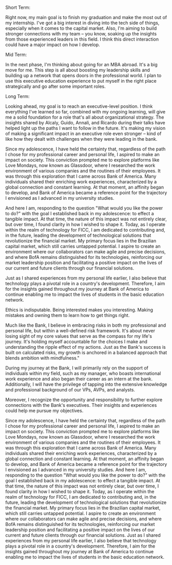 Short Term:

Right now, my main goal is to finish my graduation and make the most out of my internship. I've got a big interest in diving into the tech side of things, especially when it comes to the capital market. Also, I'm aiming to build stronger connections with my team – you know, soaking up the insights from those experienced leaders in this field. I think this direct interaction could have a major impact on how I develop.

Mid Term:

In the next phase, I'm thinking about going for an MBA abroad. It's a big move for me. This step is all about boosting my leadership skills and building up a network that opens doors in the professional world. I plan to use this executive education experience to put myself in the right place strategically and go after some important roles.

Long Term:



Looking ahead, my goal is to reach an executive-level position. I think everything I've learned so far, combined with my ongoing learning, will give me a solid foundation for a role that's all about organizational strategy. The insights shared by Alcaly, Guido, Annali, and Ricardo during their talks have helped light up the paths I want to follow in the future. It's making my vision of making a significant impact in an executive role even stronger – kind of like how they dealt with challenges when they were leading in the bank.


Since my adolescence, I have held the certainty that, regardless of the path I chose for my professional career and personal life, I aspired to make an impact on society. This conviction prompted me to explore platforms like Love Mondays, now known as Glassdoor, where I researched the work environment of various companies and the routines of their employees. It was through this exploration that I came across Bank of America. Many individuals shared their enriching work experiences, characterized by a global connection and constant learning. At that moment, an affinity began to develop, and Bank of America became a reference point for the trajectory I envisioned as I advanced in my university studies.

And here I am, responding to the question "What would you like the power to do?" with the goal I established back in my adolescence: to effect a tangible impact. At that time, the nature of this impact was not entirely clear, but over time, I found clarity in how I wished to shape it. Today, as I operate within the realm of technology for FICC, I am dedicated to contributing and, in the future, leading the development of technological solutions that revolutionize the financial market. My primary focus lies in the Brazilian capital market, which still carries untapped potential. I aspire to create an environment where our collaborators can make agile and precise decisions, and where BofA remains distinguished for its technologies, reinforcing our market leadership position and facilitating a positive impact on the lives of our current and future clients through our financial solutions.

Just as I shared experiences from my personal life earlier, I also believe that technology plays a pivotal role in a country's development. Therefore, I aim for the insights gained throughout my journey at Bank of America to continue enabling me to impact the lives of students in the basic education network.



Ethics is indisputable.
Being interested makes you interesting.
Making mistakes and owning them to learn how to get things right.


Much like the Bank, I believe in embracing risks in both my professional and personal life, but within a well-defined risk framework. It's about never losing sight of my core values that serve as the compass for my life's journey. It's holding myself accountable for the choices I make and understanding the ripple effect of my actions. Just as the Bank's success is built on calculated risks, my growth is anchored in a balanced approach that blends ambition with mindfulness."



During my journey at the Bank, I will primarily rely on the support of individuals within my field, such as my manager, who boasts international work experience and also began their career as an intern at the bank. Additionally, I will have the privilege of tapping into the extensive knowledge and professional background of our VPs, AVPs, and analysts. 

Moreover, I recognize the opportunity and responsibility to further explore connections with the Bank's executives. Their insights and experiences could help me pursue my objectives. 


Since my adolescence, I have held the certainty that, regardless of the path I chose for my professional career and personal life, I aspired to make an impact on society. This conviction prompted me to explore platforms like Love Mondays, now known as Glassdoor, where I researched the work environment of various companies and the routines of their employees. It was through this exploration that I came across Bank of America. Many individuals shared their enriching work experiences, characterized by a global connection and constant learning. At that moment, an affinity began to develop, and Bank of America became a reference point for the trajectory I envisioned as I advanced in my university studies.
And here I am, responding to the question "What would you like the power to do?" with the goal I established back in my adolescence: to effect a tangible impact. At that time, the nature of this impact was not entirely clear, but over time, I found clarity in how I wished to shape it. Today, as I operate within the realm of technology for FICC, I am dedicated to contributing and, in the future, leading the development of technological solutions that revolutionize the financial market. My primary focus lies in the Brazilian capital market, which still carries untapped potential. I aspire to create an environment where our collaborators can make agile and precise decisions, and where BofA remains distinguished for its technologies, reinforcing our market leadership position and facilitating a positive impact on the lives of our current and future clients through our financial solutions.
Just as I shared experiences from my personal life earlier, I also believe that technology plays a pivotal role in a country's development. Therefore, I aim for the insights gained throughout my journey at Bank of America to continue enabling me to impact the lives of students in the basic education network.
